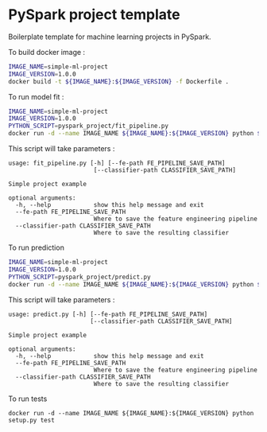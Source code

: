 # PySpark project template

Boilerplate template for machine learning projects in PySpark.

To build docker image :
```bash
IMAGE_NAME=simple-ml-project
IMAGE_VERSION=1.0.0
docker build -t ${IMAGE_NAME}:${IMAGE_VERSION} -f Dockerfile .
```

To run model fit :
```bash
IMAGE_NAME=simple-ml-project
IMAGE_VERSION=1.0.0
PYTHON_SCRIPT=pyspark_project/fit_pipeline.py
docker run -d --name IMAGE_NAME ${IMAGE_NAME}:${IMAGE_VERSION} python ${PYTHON_SCRIPT} ${PARAMS}
```
This script will take parameters :
```
usage: fit_pipeline.py [-h] [--fe-path FE_PIPELINE_SAVE_PATH]
                        [--classifier-path CLASSIFIER_SAVE_PATH]
 
Simple project example
 
optional arguments:
  -h, --help            show this help message and exit
  --fe-path FE_PIPELINE_SAVE_PATH
                        Where to save the feature engineering pipeline
  --classifier-path CLASSIFIER_SAVE_PATH
                        Where to save the resulting classifier
```
 
To run prediction
```bash
IMAGE_NAME=simple-ml-project
IMAGE_VERSION=1.0.0
PYTHON_SCRIPT=pyspark_project/predict.py
docker run -d --name IMAGE_NAME ${IMAGE_NAME}:${IMAGE_VERSION} python ${PYTHON_SCRIPT} ${PARAMS}
```
This script will take parameters :
```
usage: predict.py [-h] [--fe-path FE_PIPELINE_SAVE_PATH]
                       [--classifier-path CLASSIFIER_SAVE_PATH]
  
Simple project example
  
optional arguments:
  -h, --help            show this help message and exit
  --fe-path FE_PIPELINE_SAVE_PATH
                        Where to save the feature engineering pipeline
  --classifier-path CLASSIFIER_SAVE_PATH
                        Where to save the resulting classifier
```

To run tests
```
docker run -d --name IMAGE_NAME ${IMAGE_NAME}:${IMAGE_VERSION} python setup.py test
```